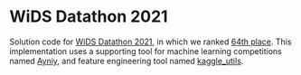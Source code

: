 # WiDS Datathon 2021

Solution code for [WiDS Datathon 2021](https://www.kaggle.com/c/widsdatathon2021
), in which we ranked [64th place](https://www.kaggle.com/c/widsdatathon2021/leaderboard).
This implementation uses a supporting tool for machine learning competitions named [Ayniy](https://github.com/upura/ayniy), and feature engineering tool named [kaggle_utils](https://github.com/Ynakatsuka/kaggle_utils).
